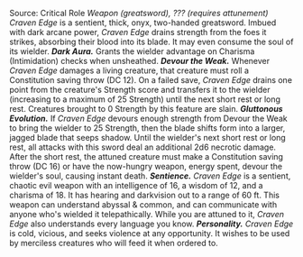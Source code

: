 Source: Critical Role
*Weapon (greatsword), ??? (requires attunement)*
*Craven Edge* is a sentient, thick, onyx, two-handed greatsword. Imbued with dark arcane power, *Craven Edge* drains strength from the foes it strikes, absorbing their blood into its blade. It may even consume the soul of its wielder.
***Dark Aura.*** Grants the wielder advantage on Charisma (Intimidation) checks when unsheathed.
***Devour the Weak.*** Whenever *Craven Edge* damages a living creature, that creature must roll a Constitution saving throw (DC 12). On a failed save, *Craven Edge* drains one point from the creature's Strength score and transfers it to the wielder (increasing to a maximum of 25 Strength) until the next short rest or long rest. Creatures brought to 0 Strength by this feature are slain.
***Gluttonous Evolution.*** If *Craven Edge* devours enough strength from Devour the Weak to bring the wielder to 25 Strength, then the blade shifts form into a larger, jagged blade that seeps shadow. Until the wielder's next short rest or long rest, all attacks with this sword deal an additional 2d6 necrotic damage. After the short rest, the attuned creature must make a Constitution saving throw (DC 16) or have the now-hungry weapon, energy spent, devour the wielder's soul, causing instant death.
***Sentience.*** *Craven Edge* is a sentient, chaotic evil weapon with an intelligence of 16, a wisdom of 12, and a charisma of 18. It has hearing and darkvision out to a range of 60 ft. This weapon can understand abyssal & common, and can communicate with anyone who's wielded it telepathically. While you are attuned to it, *Craven Edge* also understands every language you know.
***Personality.*** *Craven Edge* is cold, vicious, and seeks violence at any opportunity. It wishes to be used by merciless creatures who will feed it when ordered to.